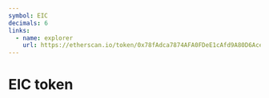 ```yaml
---
symbol: EIC
decimals: 6
links:
  - name: explorer
    url: https://etherscan.io/token/0x78fAdca7874AFA0FDeE1cAfd9A80D6Ace86325Fe
---
```


# EIC token
